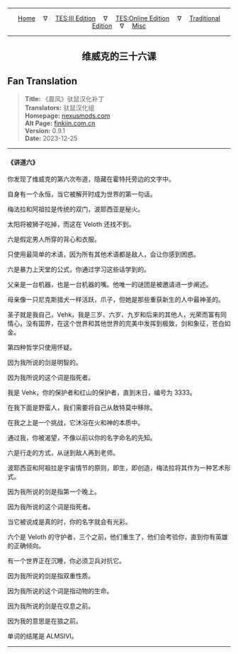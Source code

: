 
---

<!-- Jekyll Page Links -->

<center>
<a href="../../../../../index.html">Home</a>
&emsp;&nabla;&emsp;
<a href="../../../../index-tes3.html">TES:III Edition</a>
&emsp;&nabla;&emsp;
<a href="../../../../index-teso.html">TES:Online Edition</a>
&emsp;&nabla;&emsp;
<a href="../../../../index-traditional.html">Traditional Edition</a>
&emsp;&nabla;&emsp;
<a href="../../../../index-misc.html">Misc</a>
</center>

<!-- Markdown Body Below: -->

---

<center>
<h2><span style="font-family:SimSun">维威克的三十六课</span></h2>
</center>

## Fan Translation

> __Title:__ 《晨风》驮鼠汉化补丁\
> __Translators:__ ﻿驮鼠汉化组\
> __Homepage:__ [nexusmods.com][1]\
> __Alt Page:__ [finkiin.com.cn][2]\
> __Version:__ 0.9.1\
> __Date:__ 2023-12-25

[1]: https://www.nexusmods.com/morrowind/mods/53885
[2]: https://finkiin.com.cn/d/1153

---

#### 《讲道六》

你发现了维威克的第六次布道，隐藏在霍特托旁边的文字中。

自身有一个永恒，当它被解开时成为世界的第一句话。

梅法拉和阿祖拉是传统的双门，波耶西亚是秘火。

太阳将被狮子吃掉，而这在 Veloth 还找不到。

六是假定男人所穿的背心和衣服。

只使用最简单的术语，因为所有其他术语都是敌人，会让你感到困惑。

六是暴力上天堂的公式，你通过学习这些话学到的。

父亲是一台机器，也是一台机器的嘴。他唯一的谜团是被邀请进一步阐述。

母亲像一只尼克斯猎犬一样活跃，爪子，但她是那些重获新生的人中最神圣的。

圣子就是我自己，Vehk，我是三岁、六岁、九岁和后来的其他人，光荣而富有同情心，没有国界，在这个世界和其他世界的完美中发挥到极致，剑和象征，苍白如金。

第四种哲学只使用怀疑。

因为我所说的剑是明智的。

因为我所说的这个词是指死者。

我是 Vehk，你的保护者和红山的保护者，直到末日，编号为 3333。

在我下面是野蛮人，我们需要将自己从敖特莫中移除。

在我之上是一个挑战，它沐浴在火和神的本质中。

通过我，你被渴望，不像以前以你的名字命名的先知。

六是行走的方式，从谜到敌人再到老师。

波耶西亚和阿祖拉是宇宙情节的原则，即生，即创造，梅法拉将其作为一种艺术形式。

因为我所说的剑是指第一个晚上。

因为我所说的这个词是指死者。

当它被说成是真的时，你的名字就会有光彩。

六个是 Veloth 的守护者，三个之前，他们重生了，他们会考验你，直到你有英雄的正确倾向。

有一个世界正在沉睡，你必须卫兵对抗它。

因为我所说的剑是指双重性质。

因为我所说的这个词是指动物的生命。

因为我所说的剑是在叹息之前。

因为我的意思是在狼之前。

单词的结尾是 ALMSIVI。

---
